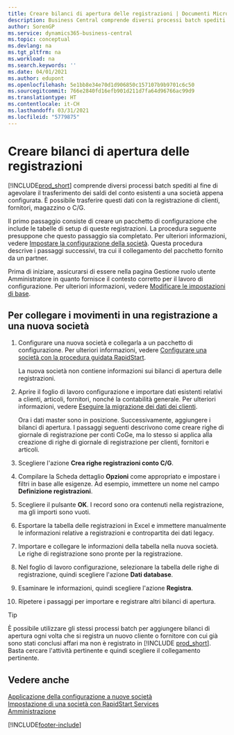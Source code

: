 ```yaml
---
title: Creare bilanci di apertura delle registrazioni | Documenti Microsoft
description: Business Central comprende diversi processi batch spediti al fine di agevolare il trasferimento dei saldi del conto esistenti a una società appena configurata. È possibile trasferire facilmente questi dati con le registrazioni.
author: SorenGP
ms.service: dynamics365-business-central
ms.topic: conceptual
ms.devlang: na
ms.tgt_pltfrm: na
ms.workload: na
ms.search.keywords: ''
ms.date: 04/01/2021
ms.author: edupont
ms.openlocfilehash: 5e1bb8e34e70d1d906850c157107b9b9701c6c50
ms.sourcegitcommit: 766e2840fd16efb901d211d7fa64d96766ac99d9
ms.translationtype: HT
ms.contentlocale: it-CH
ms.lasthandoff: 03/31/2021
ms.locfileid: "5779875"
---
```

# <a name="create-journal-opening-balances"></a>Creare bilanci di apertura delle registrazioni

[!INCLUDE[prod_short](includes/prod_short.md)] comprende diversi processi batch spediti al fine di agevolare il trasferimento dei saldi del conto esistenti a una società appena configurata. È possibile trasferire questi dati con la registrazione di clienti, fornitori, magazzino o C/G.

Il primo passaggio consiste di creare un pacchetto di configurazione che include le tabelle di setup di queste registrazioni. La procedura seguente presuppone che questo passaggio sia completato. Per ulteriori informazioni, vedere [Impostare la configurazione della società](admin-set-up-company-configuration.md). Questa procedura descrive i passaggi successivi, tra cui il collegamento del pacchetto fornito da un partner.  

Prima di iniziare, assicurarsi di essere nella pagina Gestione ruolo utente Amministratore in quanto fornisce il contesto corretto per il lavoro di configurazione. Per ulteriori informazioni, vedere [Modificare le impostazioni di base](ui-change-basic-settings.md).

## <a name="to-apply-the-entries-in-a-journal-to-a-new-company"></a>Per collegare i movimenti in una registrazione a una nuova società

1. Configurare una nuova società e collegarla a un pacchetto di configurazione. Per ulteriori informazioni, vedere [Configurare una società con la procedura guidata RapidStart](admin-how-to-configure-a-company-with-the-rapidstart-wizard.md).  

    La nuova società non contiene informazioni sui bilanci di apertura delle registrazioni.  

2. Aprire il foglio di lavoro configurazione e importare dati esistenti relativi a clienti, articoli, fornitori, nonché la contabilità generale. Per ulteriori informazioni, vedere [Eseguire la migrazione dei dati dei clienti](admin-migrate-customer-data.md).  

    Ora i dati master sono in posizione. Successivamente, aggiungere i bilanci di apertura. I passaggi seguenti descrivono come creare righe di giornale di registrazione per conti CoGe, ma lo stesso si applica alla creazione di righe di giornale di registrazione per clienti, fornitori e articoli.  
3. Scegliere l'azione **Crea righe registrazioni conto C/G**.  
4. Compilare la Scheda dettaglio **Opzioni** come appropriato e impostare i filtri in base alle esigenze. Ad esempio, immettere un nome nel campo **Definizione registrazioni**.  
5. Scegliere il pulsante **OK**. I record sono ora contenuti nella registrazione, ma gli importi sono vuoti.  
6. Esportare la tabella delle registrazioni in Excel e immettere manualmente le informazioni relative a registrazioni e contropartita dei dati legacy.
7. Importare e collegare le informazioni della tabella nella nuova società. Le righe di registrazione sono pronte per la registrazione.  
8. Nel foglio di lavoro configurazione, selezionare la tabella delle righe di registrazione, quindi scegliere l'azione **Dati database**.  
9. Esaminare le informazioni, quindi scegliere l'azione **Registra**.  
10. Ripetere i passaggi per importare e registrare altri bilanci di apertura.  

> [!TIP]
> È possibile utilizzare gli stessi processi batch per aggiungere bilanci di apertura ogni volta che si registra un nuovo cliente o fornitore con cui già sono stati conclusi affari ma non è registrato in [!INCLUDE [prod_short](includes/prod_short.md)]. Basta cercare l'attività pertinente e quindi scegliere il collegamento pertinente.

## <a name="see-also"></a>Vedere anche

[Applicazione della configurazione a nuove società](admin-apply-configuration-to-new-companies.md)  
[Impostazione di una società con RapidStart Services](admin-set-up-a-company-with-rapidstart.md)  
[Amministrazione](admin-setup-and-administration.md)  


[!INCLUDE[footer-include](includes/footer-banner.md)]